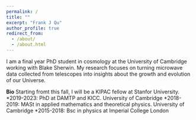 ```yaml
---
permalink: /
title: ""
excerpt: "Frank J Qu"
author_profile: true
redirect_from: 
  - /about/
  - /about.html
---
```

I am a final year PhD student in cosmology at the University of Cambridge working with Blake Sherwin. 
My research focuses on turning microwave data collected from telescopes into insights about the growth and evolution of our Universe.


**Bio**
Starting fromt this fall, I will be a KIPAC fellow at Stanfor University.
*2019-2023: PhD at DAMTP and KICC. University of Cambridge
*2018-2019: MASt in applied mathematics and theoretical physics. University of Cambridge
*2015-2018: Bsc in physics at Imperial College London


